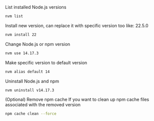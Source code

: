List installed Node.js versions
``` bash
nvm list
```

Install new version, can replace it with specific version too like: 22.5.0
``` bash
nvm install 22
```

Change Node.js or npm version
``` bash
nvm use 14.17.3
```

Make specific version to default version 
``` bash
nvm alias default 14
```

Uninstall Node.js and npm
``` bash
nvm uninstall v14.17.3
```

(Optional) Remove npm cache If you want to clean up npm cache files associated with the removed version
``` bash
npm cache clean --force
```

